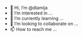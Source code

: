 - 👋 Hi, I’m @dlamija
- 👀 I’m interested in ...
- 🌱 I’m currently learning ...
- 💞️ I’m looking to collaborate on ...
- 📫 How to reach me ...

<!---
dlamija/dlamija is a ✨ special ✨ repository because its `README.md` (this file) appears on your GitHub profile.
You can click the Preview link to take a look at your changes.
--->

